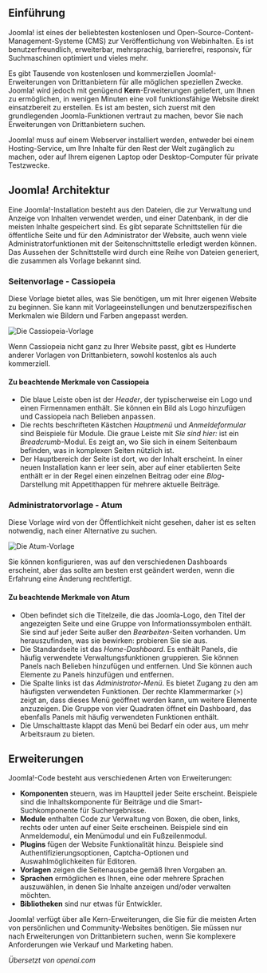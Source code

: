 <!-- Filename: J4.x:Introduction_to_Joomla! / Display title: Einführung in Joomla!  -->

## Einführung

Joomla! ist eines der beliebtesten kostenlosen und Open-Source-Content-Management-Systeme (CMS) zur Veröffentlichung von Webinhalten. Es ist benutzerfreundlich, erweiterbar, mehrsprachig, barrierefrei, responsiv, für Suchmaschinen optimiert und vieles mehr.

Es gibt Tausende von kostenlosen und kommerziellen Joomla!-Erweiterungen von Drittanbietern für alle möglichen speziellen Zwecke. Joomla! wird jedoch mit genügend **Kern**-Erweiterungen geliefert, um Ihnen zu ermöglichen, in wenigen Minuten eine voll funktionsfähige Website direkt einsatzbereit zu erstellen. Es ist am besten, sich zuerst mit den grundlegenden Joomla-Funktionen vertraut zu machen, bevor Sie nach Erweiterungen von Drittanbietern suchen.

Joomla! muss auf einem Webserver installiert werden, entweder bei einem Hosting-Service, um Ihre Inhalte für den Rest der Welt zugänglich zu machen, oder auf Ihrem eigenen Laptop oder Desktop-Computer für private Testzwecke.

## Joomla! Architektur

Eine Joomla!-Installation besteht aus den Dateien, die zur Verwaltung und Anzeige von Inhalten verwendet werden, und einer Datenbank, in der die meisten Inhalte gespeichert sind. Es gibt separate Schnittstellen für die öffentliche Seite und für den Administrator der Website, auch wenn viele Administratorfunktionen mit der Seitenschnittstelle erledigt werden können. Das Aussehen der Schnittstelle wird durch eine Reihe von Dateien generiert, die zusammen als Vorlage bekannt sind.

### Seitenvorlage - Cassiopeia

Diese Vorlage bietet alles, was Sie benötigen, um mit Ihrer eigenen Website zu beginnen. Sie kann mit Vorlageeinstellungen und benutzerspezifischen Merkmalen wie Bildern und Farben angepasst werden.

![Die Cassiopeia-Vorlage](../../../en/images/getting-started/introduction-to-joomla-cassiopeia.png "Die Cassiopeia-Vorlage")

Wenn Cassiopeia nicht ganz zu Ihrer Website passt, gibt es Hunderte anderer Vorlagen von Drittanbietern, sowohl kostenlos als auch kommerziell.

#### Zu beachtende Merkmale von Cassiopeia

- Die blaue Leiste oben ist der *Header*, der typischerweise ein Logo und einen Firmennamen enthält. Sie können ein Bild als Logo hinzufügen und Cassiopeia nach Belieben anpassen.
- Die rechts beschrifteten Kästchen *Hauptmenü* und *Anmeldeformular* sind Beispiele für Module. Die graue Leiste mit *Sie sind hier:* ist ein *Breadcrumb*-Modul. Es zeigt an, wo Sie sich in einem Seitenbaum befinden, was in komplexen Seiten nützlich ist.
- Der Hauptbereich der Seite ist dort, wo der Inhalt erscheint. In einer neuen Installation kann er leer sein, aber auf einer etablierten Seite enthält er in der Regel einen einzelnen Beitrag oder eine *Blog*-Darstellung mit Appetithappen für mehrere aktuelle Beiträge.

### Administratorvorlage - Atum

Diese Vorlage wird von der Öffentlichkeit nicht gesehen, daher ist es selten notwendig, nach einer Alternative zu suchen.

![Die Atum-Vorlage](../../../en/images/getting-started/introduction-to-joomla-atum.png "Die Atum-Vorlage")

Sie können konfigurieren, was auf den verschiedenen Dashboards erscheint, aber das sollte am besten erst geändert werden, wenn die Erfahrung eine Änderung rechtfertigt.

#### Zu beachtende Merkmale von Atum

- Oben befindet sich die Titelzeile, die das Joomla-Logo, den Titel der angezeigten Seite und eine Gruppe von Informationssymbolen enthält. Sie sind auf jeder Seite außer den *Bearbeiten*-Seiten vorhanden. Um herauszufinden, was sie bewirken: probieren Sie sie aus.
- Die Standardseite ist das *Home-Dashboard*. Es enthält Panels, die häufig verwendete Verwaltungsfunktionen gruppieren. Sie können Panels nach Belieben hinzufügen und entfernen. Und Sie können auch Elemente zu Panels hinzufügen und entfernen.
- Die Spalte links ist das *Administrator-Menü*. Es bietet Zugang zu den am häufigsten verwendeten Funktionen. Der rechte Klammermarker (\>) zeigt an, dass dieses Menü geöffnet werden kann, um weitere Elemente anzuzeigen. Die Gruppe von vier Quadraten öffnet ein Dashboard, das ebenfalls Panels mit häufig verwendeten Funktionen enthält.
- Die Umschalttaste klappt das Menü bei Bedarf ein oder aus, um mehr Arbeitsraum zu bieten.

## Erweiterungen

Joomla!-Code besteht aus verschiedenen Arten von Erweiterungen:

- **Komponenten** steuern, was im Hauptteil jeder Seite erscheint. Beispiele sind die Inhaltskomponente für Beiträge und die Smart-Suchkomponente für Suchergebnisse.
- **Module** enthalten Code zur Verwaltung von Boxen, die oben, links, rechts oder unten auf einer Seite erscheinen. Beispiele sind ein Anmeldemodul, ein Menümodul und ein Fußzeilenmodul.
- **Plugins** fügen der Website Funktionalität hinzu. Beispiele sind Authentifizierungsoptionen, Captcha-Optionen und Auswahlmöglichkeiten für Editoren.
- **Vorlagen** zeigen die Seitenausgabe gemäß Ihren Vorgaben an.
- **Sprachen** ermöglichen es Ihnen, eine oder mehrere Sprachen auszuwählen, in denen Sie Inhalte anzeigen und/oder verwalten möchten.
- **Bibliotheken** sind nur etwas für Entwickler.

Joomla! verfügt über alle Kern-Erweiterungen, die Sie für die meisten Arten von persönlichen und Community-Websites benötigen. Sie müssen nur nach Erweiterungen von Drittanbietern suchen, wenn Sie komplexere Anforderungen wie Verkauf und Marketing haben. 

*Übersetzt von openai.com* 

